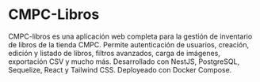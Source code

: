 # CMPC-Libros
CMPC-libros es una aplicación web completa para la gestión de inventario de libros de la tienda CMPC. Permite autenticación de usuarios, creación, edición y listado de libros, filtros avanzados, carga de imágenes, exportación CSV y mucho más. Desarrollado con NestJS, PostgreSQL, Sequelize, React y Tailwind CSS. Deployeado con Docker Compose.
